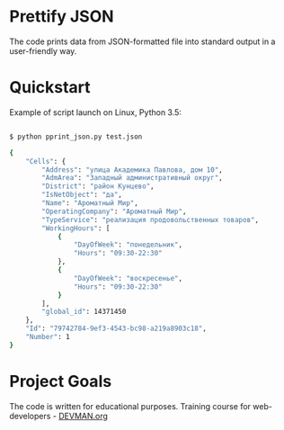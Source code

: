 
# Prettify JSON

The code prints data from JSON-formatted file into standard output in a user-friendly way.

# Quickstart

Example of script launch on Linux, Python 3.5:

```bash

$ python pprint_json.py test.json

{
    "Cells": {
        "Address": "улица Академика Павлова, дом 10",
        "AdmArea": "Западный административный округ",
        "District": "район Кунцево",
        "IsNetObject": "да",
        "Name": "Ароматный Мир",
        "OperatingCompany": "Ароматный Мир",
        "TypeService": "реализация продовольственных товаров",
        "WorkingHours": [
            {
                "DayOfWeek": "понедельник",
                "Hours": "09:30-22:30"
            },
            {
                "DayOfWeek": "воскресенье",
                "Hours": "09:30-22:30"
            }
        ],
        "global_id": 14371450
    },
    "Id": "79742784-9ef3-4543-bc98-a219a8903c18",
    "Number": 1
}

```

# Project Goals

The code is written for educational purposes. Training course for web-developers - [DEVMAN.org](https://devman.org)
